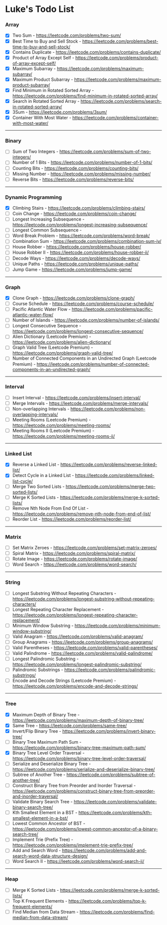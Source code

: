 # Luke's Todo List

### Array

- [X] Two Sum - https://leetcode.com/problems/two-sum/
- [X] Best Time to Buy and Sell Stock - https://leetcode.com/problems/best-time-to-buy-and-sell-stock/
- [X] Contains Duplicate - https://leetcode.com/problems/contains-duplicate/
- [X] Product of Array Except Self - https://leetcode.com/problems/product-of-array-except-self/
- [X] Maximum Subarray - https://leetcode.com/problems/maximum-subarray/
- [X] Maximum Product Subarray - https://leetcode.com/problems/maximum-product-subarray/
- [X] Find Minimum in Rotated Sorted Array - https://leetcode.com/problems/find-minimum-in-rotated-sorted-array/
- [X] Search in Rotated Sorted Array - https://leetcode.com/problems/search-in-rotated-sorted-array/
- [X] 3Sum - https://leetcode.com/problems/3sum/
- [X] Container With Most Water - https://leetcode.com/problems/container-with-most-water/

---

### Binary

- [ ] Sum of Two Integers - https://leetcode.com/problems/sum-of-two-integers/
- [ ] Number of 1 Bits - https://leetcode.com/problems/number-of-1-bits/
- [ ] Counting Bits - https://leetcode.com/problems/counting-bits/
- [ ] Missing Number - https://leetcode.com/problems/missing-number/
- [ ] Reverse Bits - https://leetcode.com/problems/reverse-bits/

---

### Dynamic Programming

- [X] Climbing Stairs - https://leetcode.com/problems/climbing-stairs/
- [ ] Coin Change - https://leetcode.com/problems/coin-change/
- [ ] Longest Increasing Subsequence - https://leetcode.com/problems/longest-increasing-subsequence/
- [ ] Longest Common Subsequence -
- [ ] Word Break Problem - https://leetcode.com/problems/word-break/
- [ ] Combination Sum - https://leetcode.com/problems/combination-sum-iv/
- [ ] House Robber - https://leetcode.com/problems/house-robber/
- [ ] House Robber II - https://leetcode.com/problems/house-robber-ii/
- [ ] Decode Ways - https://leetcode.com/problems/decode-ways/
- [ ] Unique Paths - https://leetcode.com/problems/unique-paths/
- [ ] Jump Game - https://leetcode.com/problems/jump-game/

---

### Graph

- [X] Clone Graph - https://leetcode.com/problems/clone-graph/
- [ ] Course Schedule - https://leetcode.com/problems/course-schedule/
- [ ] Pacific Atlantic Water Flow - https://leetcode.com/problems/pacific-atlantic-water-flow/
- [ ] Number of Islands - https://leetcode.com/problems/number-of-islands/
- [ ] Longest Consecutive Sequence - https://leetcode.com/problems/longest-consecutive-sequence/
- [ ] Alien Dictionary (Leetcode Premium) - https://leetcode.com/problems/alien-dictionary/
- [ ] Graph Valid Tree (Leetcode Premium) - https://leetcode.com/problems/graph-valid-tree/
- [ ] Number of Connected Components in an Undirected Graph (Leetcode Premium) - https://leetcode.com/problems/number-of-connected-components-in-an-undirected-graph/

---

### Interval

- [ ] Insert Interval - https://leetcode.com/problems/insert-interval/
- [ ] Merge Intervals - https://leetcode.com/problems/merge-intervals/
- [ ] Non-overlapping Intervals - https://leetcode.com/problems/non-overlapping-intervals/
- [ ] Meeting Rooms (Leetcode Premium) - https://leetcode.com/problems/meeting-rooms/
- [ ] Meeting Rooms II (Leetcode Premium) - https://leetcode.com/problems/meeting-rooms-ii/

---

### Linked List

- [X] Reverse a Linked List - https://leetcode.com/problems/reverse-linked-list/
- [X] Detect Cycle in a Linked List - https://leetcode.com/problems/linked-list-cycle/
- [ ] Merge Two Sorted Lists - https://leetcode.com/problems/merge-two-sorted-lists/
- [ ] Merge K Sorted Lists - https://leetcode.com/problems/merge-k-sorted-lists/
- [ ] Remove Nth Node From End Of List - https://leetcode.com/problems/remove-nth-node-from-end-of-list/
- [ ] Reorder List - https://leetcode.com/problems/reorder-list/

---

### Matrix

- [ ] Set Matrix Zeroes - https://leetcode.com/problems/set-matrix-zeroes/
- [ ] Spiral Matrix - https://leetcode.com/problems/spiral-matrix/
- [ ] Rotate Image - https://leetcode.com/problems/rotate-image/
- [ ] Word Search - https://leetcode.com/problems/word-search/

---

### String

- [ ] Longest Substring Without Repeating Characters - https://leetcode.com/problems/longest-substring-without-repeating-characters/
- [ ] Longest Repeating Character Replacement - https://leetcode.com/problems/longest-repeating-character-replacement/
- [ ] Minimum Window Substring - https://leetcode.com/problems/minimum-window-substring/
- [ ] Valid Anagram - https://leetcode.com/problems/valid-anagram/
- [ ] Group Anagrams - https://leetcode.com/problems/group-anagrams/
- [ ] Valid Parentheses - https://leetcode.com/problems/valid-parentheses/
- [ ] Valid Palindrome - https://leetcode.com/problems/valid-palindrome/
- [ ] Longest Palindromic Substring - https://leetcode.com/problems/longest-palindromic-substring/
- [ ] Palindromic Substrings - https://leetcode.com/problems/palindromic-substrings/
- [ ] Encode and Decode Strings (Leetcode Premium) - https://leetcode.com/problems/encode-and-decode-strings/

---

### Tree

- [X] Maximum Depth of Binary Tree - https://leetcode.com/problems/maximum-depth-of-binary-tree/
- [X] Same Tree - https://leetcode.com/problems/same-tree/
- [X] Invert/Flip Binary Tree - https://leetcode.com/problems/invert-binary-tree/
- [ ] Binary Tree Maximum Path Sum - https://leetcode.com/problems/binary-tree-maximum-path-sum/
- [X] Binary Tree Level Order Traversal - https://leetcode.com/problems/binary-tree-level-order-traversal/
- [ ] Serialize and Deserialize Binary Tree - https://leetcode.com/problems/serialize-and-deserialize-binary-tree/
- [ ] Subtree of Another Tree - https://leetcode.com/problems/subtree-of-another-tree/
- [ ] Construct Binary Tree from Preorder and Inorder Traversal - https://leetcode.com/problems/construct-binary-tree-from-preorder-and-inorder-traversal/
- [ ] Validate Binary Search Tree - https://leetcode.com/problems/validate-binary-search-tree/
- [ ] Kth Smallest Element in a BST - https://leetcode.com/problems/kth-smallest-element-in-a-bst/
- [ ] Lowest Common Ancestor of BST - https://leetcode.com/problems/lowest-common-ancestor-of-a-binary-search-tree/
- [ ] Implement Trie (Prefix Tree) - https://leetcode.com/problems/implement-trie-prefix-tree/
- [ ] Add and Search Word - https://leetcode.com/problems/add-and-search-word-data-structure-design/
- [ ] Word Search II - https://leetcode.com/problems/word-search-ii/

---

### Heap

- [ ] Merge K Sorted Lists - https://leetcode.com/problems/merge-k-sorted-lists/
- [ ] Top K Frequent Elements - https://leetcode.com/problems/top-k-frequent-elements/
- [ ] Find Median from Data Stream - https://leetcode.com/problems/find-median-from-data-stream/
